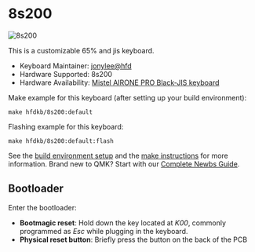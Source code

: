 # 8s200

![8s200](https://imgur.com/l50MY40)

This is a customizable 65% and jis keyboard.

* Keyboard Maintainer: [jonylee@hfd](https://github.com/jonylee1986)
* Hardware Supported: 8s200
* Hardware Availability: [Mistel AIRONE PRO Black-JIS keyboard](https://mistelkeyboard.com/products/2a25e7752bf9a3d8e66548816250028a)

Make example for this keyboard (after setting up your build environment):

    make hfdkb/8s200:default

Flashing example for this keyboard:

    make hfdkb/8s200:default:flash


See the [build environment setup](https://docs.qmk.fm/#/getting_started_build_tools) and the [make instructions](https://docs.qmk.fm/#/getting_started_make_guide) for more information. Brand new to QMK? Start with our [Complete Newbs Guide](https://docs.qmk.fm/#/newbs).

## Bootloader

Enter the bootloader:

* **Bootmagic reset**: Hold down the key located at *K00*, commonly programmed as *Esc* while plugging in the keyboard.
* **Physical reset button**: Briefly press the button on the back of the PCB
